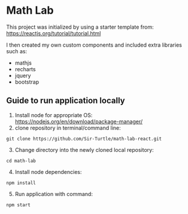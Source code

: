 # Math Lab

This project was initialized by using a starter template from:
https://reactjs.org/tutorial/tutorial.html

I then created my own custom components and included extra libraries such as:
- mathjs
- recharts
- jquery
- bootstrap

## Guide to run application locally

1. Install node for appropriate OS:
https://nodejs.org/en/download/package-manager/
2. clone repository in terminal/command line:
```
git clone https://github.com/Sir-Turtle/math-lab-react.git
```
3. Change directory into the newly cloned local repository:
```
cd math-lab
```
4. Install node dependencies:
```
npm install
```
5. Run application with command: 
```
npm start
``` 
